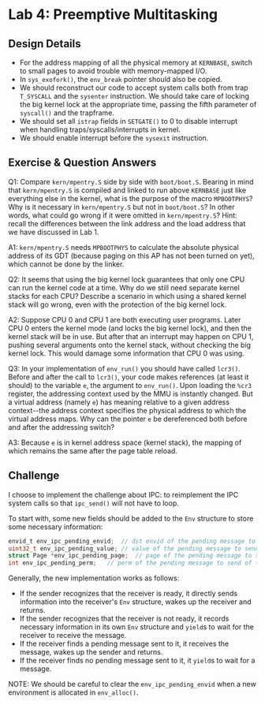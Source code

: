 # Lab 4: Preemptive Multitasking

## Design Details

- For the address mapping of all the physical memory at `KERNBASE`, switch to small pages to avoid trouble with memory-mapped I/O.
- In `sys_exofork()`, the `env_break` pointer should also be copied.
- We should reconstruct our code to accept system calls both from trap `T_SYSCALL` and the `sysenter` instruction. We should take care of locking the big kernel lock at the appropriate time, passing the fifth parameter of `syscall()` and the trapframe.
- We should set all `istrap` fields in `SETGATE()` to 0 to disable interrupt when handling traps/syscalls/interrupts in kernel.
- We should enable interrupt before the `sysexit` instruction.

## Exercise & Question Answers

Q1: Compare `kern/mpentry.S` side by side with `boot/boot.S`. Bearing in mind that `kern/mpentry.S` is compiled and linked to run above `KERNBASE` just like everything else in the kernel, what is the purpose of the macro `MPBOOTPHYS`? Why is it necessary in `kern/mpentry.S` but not in `boot/boot.S`? In other words, what could go wrong if it were omitted in `kern/mpentry.S`?
Hint: recall the differences between the link address and the load address that we have discussed in Lab 1.

A1: `kern/mpentry.S` needs `MPBOOTPHYS` to calculate the absolute physical address of its GDT (because paging on this AP has not been turned on yet), which cannot be done by the linker.

Q2: It seems that using the big kernel lock guarantees that only one CPU can run the kernel code at a time. Why do we still need separate kernel stacks for each CPU? Describe a scenario in which using a shared kernel stack will go wrong, even with the protection of the big kernel lock.

A2: Suppose CPU 0 and CPU 1 are both executing user programs. Later CPU 0 enters the kernel mode (and locks the big kernel lock), and then the kernel stack will be in use. But after that an interrupt may happen on CPU 1, pushing several arguments onto the kernel stack, without checking the big kernel lock. This would damage some information that CPU 0 was using.

Q3: In your implementation of `env_run()` you should have called `lcr3()`. Before and after the call to `lcr3()`, your code makes references (at least it should) to the variable `e`, the argument to `env_run()`. Upon loading the `%cr3` register, the addressing context used by the MMU is instantly changed. But a virtual address (namely `e`) has meaning relative to a given address context--the address context specifies the physical address to which the virtual address maps. Why can the pointer `e` be dereferenced both before and after the addressing switch?

A3: Because `e` is in kernel address space (kernel stack), the mapping of which remains the same after the page table reload.

## Challenge

I choose to implement the challenge about IPC: to reimplement the IPC system calls so that `ipc_send()` will not have to loop.

To start with, some new fields should be added to the `Env` structure to store some necessary information:

```c
envid_t env_ipc_pending_envid;	// dst envid of the pending message to send of this env (0 -> none) (for challenge)
uint32_t env_ipc_pending_value;	// value of the pending message to send of this env (for challenge)
struct Page *env_ipc_pending_page;	// page of the pending message to send of this env (for challenge)
int env_ipc_pending_perm;	// perm of the pending message to send of this env (for challenge)
```

Generally, the new implementation works as follows:

- If the sender recognizes that the receiver is ready, it directly sends information into the receiver's `Env` structure, wakes up the receiver and returns.
- If the sender recognizes that the receiver is not ready, it records necessary information in its own `Env` structure and `yield`s to wait for the receiver to receive the message.
- If the receiver finds a pending message sent to it, it receives the message, wakes up the sender and returns.
- If the receiver finds no pending message sent to it, it `yield`s to wait for a message.

NOTE: We should be careful to clear the `env_ipc_pending_envid` when a new environment is allocated in `env_alloc()`.
